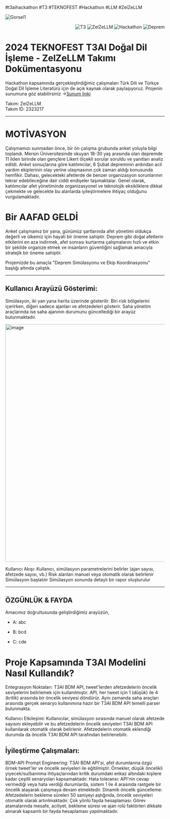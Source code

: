 
#t3aihackathon #T3 #TEKNOFEST #Hackathon #LLM #ZelZeLLM

![Gorsel1](https://github.com/user-attachments/assets/ab724467-24c3-4c2e-a7f3-88be27d6b37c)
<div style="text-align: right;">

![T3](https://img.shields.io/badge/T3_Vakfı-blue)
![ZelZeLLM](https://img.shields.io/badge/ZelZeLLM-purple)
![Hackathon](https://img.shields.io/badge/Hackathon-yellow)
![Deprem](https://img.shields.io/badge/Deprem_Simulatoru-black)
</div>

# 2024 TEKNOFEST T3AI Doğal Dil İşleme - ZelZeLLM Takımı Dokümentasyonu

Hackathon kapsamında gerçekleştirdiğimiz çalışmaları Türk Dili ve Türkçe Doğal Dil İşleme Literatürü için de açık kaynak olarak paylaşıyoruz. 
Projenin sunumuna göz atabilirsiniz ->[Sunum linki](https://www.canva.com/design/DAGP_DaTFE/OSgWWIgIoOgGHdMnGdwhMQ/edit?utm_content=DAGP_DaTFE&utm_campaign=designshare&utm_medium=link2&utm_source=sharebutton)

Takım: ZelZeLLM <br>
Takım ID: 2323217
___________________________________________________________________________________________________________

# MOTİVASYON 
Çalışmamızı sunmadan önce, bir ön çalışma grubunda anket yoluyla bilgi toplandı. Mersin Üniversitesinde okuyan 18-30 yaş arasında olan depremde 11 ilden birinde olan gençlere
Likert ölçekli sorular soruldu ve yanıtları analiz edildi. Anket sonuçlarına göre katılımcılar, 6 Şubat depreminin ardından acil yardım ekiplerinin olay yerine ulaşmasının çok zaman aldığı konusunda hemfikir. Dahası, gelecekteki afetlerde de benzer organizasyon sorunlarının tekrar edebileceğine dair ciddi endişeler taşımaktalar.  Genel olarak, katılımcılar afet yönetiminde organizasyonel ve teknolojik eksikliklere dikkat çekmekte ve gelecekte bu alanlarda iyileştirmelere ihtiyaç olduğunu vurgulamaktadır.

# Bir AAFAD GELDİ

Anket çalışmamız bir yana, günümüz şartlarında afet yönetimi oldukça değerli ve ülkemiz için hayati bir öneme sahiptir. Deprem gibi doğal afetlerin etkilerini en aza indirmek, afet sonrası kurtarma çalışmalarını hızlı ve etkin bir şekilde organize etmek ve insanların güvenliğini sağlamak amacıyla stratejik bir öneme sahiptir.

Projemizde bu amaçla "Deprem Simülasyonu ve Ekip Koordinasyonu" başlığı altında çalıştık. 

________________________________________________________________

## Kullanıcı Arayüzü Gösterimi: 
Simülasyon, iki yan yana harita üzerinde gösterilir. Biri risk bölgelerini içerirken, diğeri sadece ajanları ve afetzedeleri gösterir. Saha yönetim araçlarında ise saha ajanının durumunu güncellediği bir arayüz bulunmaktadır.

<img src="https://github.com/user-attachments/assets/9d2c89eb-a774-4159-91e1-d417e47075c3" alt="image" width="750"/>

Kullanıcı Akışı: Kullanıcı, simülasyon parametrelerini belirler (ajan sayısı, afetzede sayısı, vb.)
Risk alanları manuel veya otomatik olarak belirlenir
Simülasyon başlatılır
Simülasyon sonunda detaylı bir rapor oluşturulur
________________________________________________________________

## ÖZGÜNLÜK & FAYDA

Amacımız doğrultusunda geliştirdiğimiz arayüzün, 

* A: abc
  
* B: bcd

* C: cde

# Proje Kapsamında T3AI Modelini Nasıl Kullandık?

Entegrasyon Noktaları: T3AI BDM API, tweet'lerden afetzedelerin öncelik seviyelerini belirlemek için kullanılmıştır. API, her tweet için 1 (düşük) ile 4 (kritik) arasında bir öncelik seviyesi döndürür. Aynı zamanda saha araçları arasında gerçek senaryo kullanımına hazır bir  T3AI BDM API temelli parser bulunmakta.

Kullanıcı Etkileşimi: Kullanıcılar, simülasyon sırasında manuel olarak afetzede sayısını ekleyebilir ve bu afetzedelerin öncelik seviyeleri T3AI BDM API kullanılarak otomatik olarak belirlenir. Afetzedelerin otomatik eklendiği durumda da öncelik T3AI BDM API tarafından belirlenebilir.

## İyileştirme Çalışmaları: 

BDM-API Prompt Engineering: T3AI BDM API'si, afet durumlarına özgü örnek tweet'ler ve öncelik seviyeleri ile eğitilmiştir. Örnekler, düşük öncelikli yiyecek/su/barınma ihtiyaçlarından kritik durumdaki enkaz altındaki kişilere kadar çeşitli senaryoları kapsamaktadır.
Hata toleransı: API'nin cevap vermediği veya hata verdiği durumlarda, sistem 1 ile 4 arasında rastgele bir öncelik atayarak çalışmaya devam etmektedir.
Dinamik öncelik güncelleme: Afetzedelerin bekleme süreleri 50 saniyeyi aştığında, öncelik seviyeleri otomatik olarak artırılmaktadır.
Çok yönlü fayda hesaplaması: Görev atamalarında mesafe, aciliyet, bekleme süresi ve ajan rolü faktörleri dikkate alınarak kapsamlı bir fayda hesaplaması yapılmaktadır.

